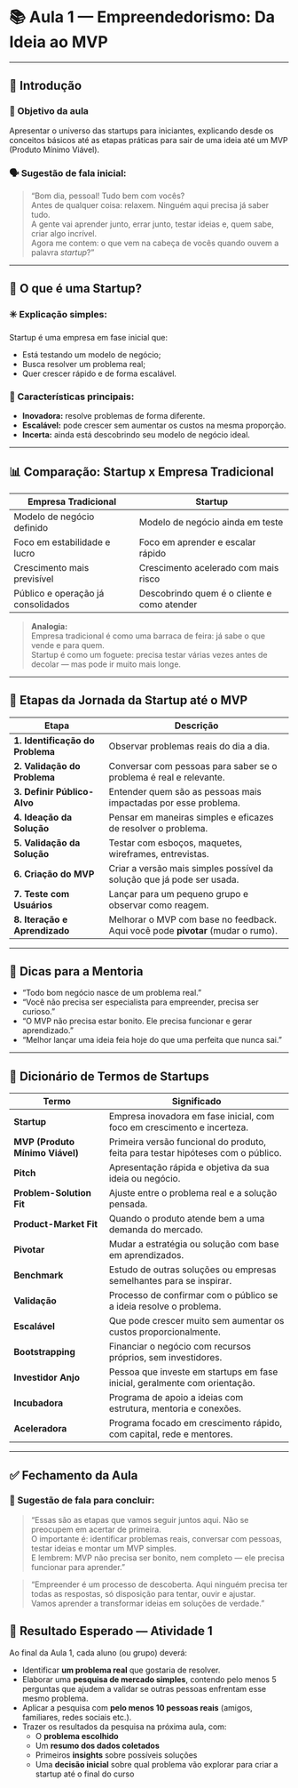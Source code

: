 # 📚 Aula 1 — Empreendedorismo: Da Ideia ao MVP

---

## 👋 Introdução

### 🎯 Objetivo da aula
Apresentar o universo das startups para iniciantes, explicando desde os conceitos básicos até as etapas práticas para sair de uma ideia até um MVP (Produto Mínimo Viável).

### 🗣️ Sugestão de fala inicial:
> “Bom dia, pessoal! Tudo bem com vocês?  
> Antes de qualquer coisa: relaxem. Ninguém aqui precisa já saber tudo.  
> A gente vai aprender junto, errar junto, testar ideias e, quem sabe, criar algo incrível.  
> Agora me contem: o que vem na cabeça de vocês quando ouvem a palavra *startup*?”

---

## 🚀 O que é uma Startup?

### ✳️ Explicação simples:
Startup é uma empresa em fase inicial que:
- Está testando um modelo de negócio;
- Busca resolver um problema real;
- Quer crescer rápido e de forma escalável.

### 🔑 Características principais:
- **Inovadora:** resolve problemas de forma diferente.
- **Escalável:** pode crescer sem aumentar os custos na mesma proporção.
- **Incerta:** ainda está descobrindo seu modelo de negócio ideal.

---

## 📊 Comparação: Startup x Empresa Tradicional

| Empresa Tradicional                   | Startup                                           |
|--------------------------------------|--------------------------------------------------|
| Modelo de negócio definido           | Modelo de negócio ainda em teste                 |
| Foco em estabilidade e lucro         | Foco em aprender e escalar rápido                |
| Crescimento mais previsível          | Crescimento acelerado com mais risco             |
| Público e operação já consolidados   | Descobrindo quem é o cliente e como atender      |

> **Analogia:**  
> Empresa tradicional é como uma barraca de feira: já sabe o que vende e para quem.  
> Startup é como um foguete: precisa testar várias vezes antes de decolar — mas pode ir muito mais longe.

---

## 🧠 Etapas da Jornada da Startup até o MVP

| Etapa | Descrição |
|-------|-----------|
| **1. Identificação do Problema** | Observar problemas reais do dia a dia. |
| **2. Validação do Problema** | Conversar com pessoas para saber se o problema é real e relevante. |
| **3. Definir Público-Alvo** | Entender quem são as pessoas mais impactadas por esse problema. |
| **4. Ideação da Solução** | Pensar em maneiras simples e eficazes de resolver o problema. |
| **5. Validação da Solução** | Testar com esboços, maquetes, wireframes, entrevistas. |
| **6. Criação do MVP** | Criar a versão mais simples possível da solução que já pode ser usada. |
| **7. Teste com Usuários** | Lançar para um pequeno grupo e observar como reagem. |
| **8. Iteração e Aprendizado** | Melhorar o MVP com base no feedback. Aqui você pode **pivotar** (mudar o rumo). |

---

## 💬 Dicas para a Mentoria

- “Todo bom negócio nasce de um problema real.”
- “Você não precisa ser especialista para empreender, precisa ser curioso.”
- “O MVP não precisa estar bonito. Ele precisa funcionar e gerar aprendizado.”
- “Melhor lançar uma ideia feia hoje do que uma perfeita que nunca sai.”

---

## 📒 Dicionário de Termos de Startups

| Termo                     | Significado                                                                 |
|--------------------------|-----------------------------------------------------------------------------|
| **Startup**              | Empresa inovadora em fase inicial, com foco em crescimento e incerteza.     |
| **MVP (Produto Mínimo Viável)** | Primeira versão funcional do produto, feita para testar hipóteses com o público. |
| **Pitch**                | Apresentação rápida e objetiva da sua ideia ou negócio.                     |
| **Problem-Solution Fit** | Ajuste entre o problema real e a solução pensada.                           |
| **Product-Market Fit**   | Quando o produto atende bem a uma demanda do mercado.                       |
| **Pivotar**              | Mudar a estratégia ou solução com base em aprendizados.                     |
| **Benchmark**            | Estudo de outras soluções ou empresas semelhantes para se inspirar.         |
| **Validação**            | Processo de confirmar com o público se a ideia resolve o problema.          |
| **Escalável**            | Que pode crescer muito sem aumentar os custos proporcionalmente.            |
| **Bootstrapping**        | Financiar o negócio com recursos próprios, sem investidores.                |
| **Investidor Anjo**      | Pessoa que investe em startups em fase inicial, geralmente com orientação.  |
| **Incubadora**           | Programa de apoio a ideias com estrutura, mentoria e conexões.              |
| **Aceleradora**          | Programa focado em crescimento rápido, com capital, rede e mentores.        |

---

## ✅ Fechamento da Aula

### 📌 Sugestão de fala para concluir:
> “Essas são as etapas que vamos seguir juntos aqui. Não se preocupem em acertar de primeira.  
> O importante é: identificar problemas reais, conversar com pessoas, testar ideias e montar um MVP simples.  
> E lembrem: MVP não precisa ser bonito, nem completo — ele precisa funcionar para aprender.”

> “Empreender é um processo de descoberta. Aqui ninguém precisa ter todas as respostas, só disposição para tentar, ouvir e ajustar.  
> Vamos aprender a transformar ideias em soluções de verdade.”

## 🎯 Resultado Esperado — Atividade 1

Ao final da Aula 1, cada aluno (ou grupo) deverá:

- Identificar **um problema real** que gostaria de resolver.
- Elaborar uma **pesquisa de mercado simples**, contendo pelo menos 5 perguntas que ajudem a validar se outras pessoas enfrentam esse mesmo problema.
- Aplicar a pesquisa com **pelo menos 10 pessoas reais** (amigos, familiares, redes sociais etc.).
- Trazer os resultados da pesquisa na próxima aula, com:
  - O **problema escolhido**
  - Um **resumo dos dados coletados**
  - Primeiros **insights** sobre possíveis soluções
  - Uma **decisão inicial** sobre qual problema vão explorar para criar a startup até o final do curso